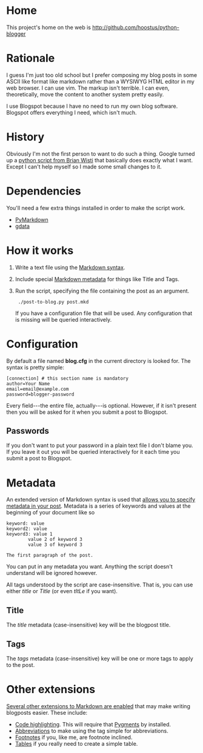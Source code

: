 # Home #
This project's home on the web is http://github.com/hoostus/python-blogger

# Rationale #
I guess I'm just too old school but I prefer composing my blog posts in some
ASCII like format like markdown rather than a WYSIWYG HTML editor in my web
browser. I can use vim. The markup isn't terrible. I can even, theoretically,
move the content to another system pretty easily.

I use Blogspot because I have no need to run my own blog software. Blogspot
offers everything I need, which isn't much.

# History #
Obviously I'm not the first person to want to do such a thing. Google turned up
a [python script from Brian Wisti][wisti] that basically does exactly what I
want. Except I can't help myself so I made some small changes to it.

# Dependencies #
You'll need a few extra things installed in order to make the script work.
- [PyMarkdown][pymarkdown]
- [gdata][gdata]

# How it works #
1. Write a text file using the [Markdown syntax][syntax].
2. Include special [Markdown metadata][metadata] for things like Title and Tags.
3. Run the script, specifying the file containing the post as an argument.

        ./post-to-blog.py post.mkd

    If you have a configuration file that will be used. Any
    configuration that is missing will be queried interactively.

# Configuration #
By default a file named **blog.cfg** in the current directory is looked for. The
syntax is pretty simple:

    [connection] # this section name is mandatory
    author=Your Name
    email=email@example.com
    password=blogger-password

Every field---the entire file, actually---is optional. However, if it isn't
present then you will be asked for it when you submit a post to Blogspot.

## Passwords ##
If you don't want to put your password in a plain text file I don't blame you.
If you leave it out you will be queried interactively for it each time you
submit a post to Blogspot.

# Metadata #
An extended version of Markdown syntax is used that [allows you to specify
metadata in your post][metadata]. Metadata is a series of keywords and values at
the beginning of your document like so

    keyword: value
    keyword2: value
    keyword3: value 1
            value 2 of keyword 3
            value 3 of keyword 3

    The first paragraph of the post.

You can put in any metadata you want. Anything the script doesn't understand
will be ignored however.

All tags understood by the script are case-insensitive. That is, you can use
either *title* or *Title* (or even *tItLe* if you want).

## Title ##
The *title* metadata (case-insensitive) key will be the blogpost title.

## Tags ##
The *tags* metadata (case-insensitive) key will be one or more tags to apply to
the post.

# Other extensions #
[Several other extensions to Markdown are enabled][extras] that may make writing
blogposts easier. These include:

- [Code highlighting][hilite]. This will require that [Pygments][pygments] by
installed.
- [Abbreviations][abbr] to make using the <abbr> tag simple for abbreviations.
- [Footnotes][foot] if you, like me, are footnote inclined.
- [Tables][tables] if you really need to create a simple table.

[wisti]: http://brianwisti.blogspot.com/2009/06/python-blogger-refresh-part-2-settings.html
[pymarkdown]: http://www.freewisdom.org/projects/python-markdown/
[gdata]: http://code.google.com/p/gdata-python-client/
[syntax]: http://daringfireball.net/projects/markdown/syntax
[metadata]: http://www.freewisdom.org/projects/python-markdown/Meta-Data
[hilite]: http://www.freewisdom.org/projects/python-markdown/CodeHilite
[pygments]: http://pygments.org/
[extras]: http://www.freewisdom.org/projects/python-markdown/Extra
[abbr]: http://www.freewisdom.org/projects/python-markdown/Abbreviations
[foot]: http://www.freewisdom.org/projects/python-markdown/Footnotes
[tables]: http://www.freewisdom.org/projects/python-markdown/Tables
